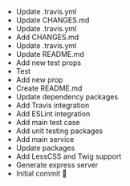 - Update .travis.yml
- Update CHANGES.md
- Update .travis.yml
- Add CHANGES.md
- Update .travis.yml
- Update README.md
- Add new test props
- Test
- Add new prop
- Create README.md
- Update dependency packages
- Add Travis integration
- Add ESLint integration
- Add main test case
- Add unit testing packages
- Add main service
- Update packages
- Add LessCSS and Twig support
- Generate express server
- Initial commit 🎉
